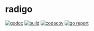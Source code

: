 # radigo

[![godoc](https://godoc.org/github.com/yyoshiki41/radigo?status.svg)](https://godoc.org/github.com/yyoshiki41/radigo)
[![build](https://travis-ci.org/yyoshiki41/radigo.svg?branch=master)](https://travis-ci.org/yyoshiki41/radigo)
[![codecov](https://codecov.io/gh/yyoshiki41/radigo/branch/master/graph/badge.svg)](https://codecov.io/gh/yyoshiki41/radigo)
[![go report](https://goreportcard.com/badge/github.com/yyoshiki41/radigo)](https://goreportcard.com/report/github.com/yyoshiki41/radigo)

